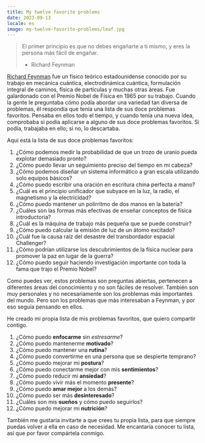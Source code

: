 ```yaml
---
title: My twelve favorite problems
date: 2023-09-13
locale: es
image: my-twelve-favorite-problems/leaf.jpg
---
```


> El primer principio es que no debes engañarte a ti mismo, y eres la persona más fácil de engañar.
>
> - Richard Feynman

[Richard Feynman](https://en.wikipedia.org/wiki/Richard_Feynman) fue un físico teórico estadounidense conocido por su trabajo en mecánica cuántica, electrodinámica cuántica, formulación integral de caminos, física de partículas y muchas otras áreas. Fue galardonado con el Premio Nobel de Física en 1965 por su trabajo. Cuando la gente le preguntaba cómo podía abordar una variedad tan diversa de problemas, él respondía que tenía una lista de sus doce problemas favoritos. Pensaba en ellos todo el tiempo, y cuando tenía una nueva idea, comprobaba si podía aplicarse a alguno de sus doce problemas favoritos. Si podía, trabajaba en ello; si no, lo descartaba.

<!-- more -->

Aquí está la lista de sus doce problemas favoritos:

1. ¿Cómo podemos medir la probabilidad de que un trozo de uranio pueda explotar demasiado pronto?
2. ¿Cómo puedo llevar un seguimiento preciso del tiempo en mi cabeza?
3. ¿Cómo podemos diseñar un sistema informático a gran escala utilizando solo equipos básicos?
4. ¿Cómo puedo escribir una oración en escritura china perfecta a mano?
5. ¿Cuál es el principio unificador que subyace en la luz, la radio, el magnetismo y la electricidad?
6. ¿Cómo puedo mantener un polirritmo de dos manos en la batería?
7. ¿Cuáles son las formas más efectivas de enseñar conceptos de física introductoria?
8. ¿Cuál es la máquina de trabajo más pequeña que se puede construir?
9. ¿Cómo puedo calcular la emisión de luz de un átomo excitado?
10. ¿Cuál fue la causa raíz del desastre del transbordador espacial Challenger?
11. ¿Cómo podrían utilizarse los descubrimientos de la física nuclear para promover la paz en lugar de la guerra?
12. ¿Cómo puedo seguir haciendo investigación importante con toda la fama que trajo el Premio Nobel?

Como puedes ver, estos problemas son preguntas abiertas, pertenecen a diferentes áreas del conocimiento y no son fáciles de resolver. También son muy personales y no necesariamente son los problemas más importantes del mundo. Pero son los problemas que más interesaban a Feynman, y por eso seguía pensando en ellos.

He creado mi propia lista de mis problemas favoritos, que quiero compartir contigo.

1. ¿Cómo puedo **enfocarme** sin _estresarme_?
2. ¿Cómo puedo mantenerme **motivado**?
3. ¿Cómo puedo mantener una **rutina**?
4. ¿Cómo puedo convertirme en una persona que se despierte temprano?
5. ¿Cómo puedo mejorar mi **postura**?
6. ¿Cómo puedo conectarme mejor con mis **sentimientos**?
7. ¿Cómo puedo reducir mi **ansiedad**?
8. ¿Cómo puedo vivir más el momento **presente**?
9. ¿Cómo puedo **amar mejor** a los demás?
10. ¿Cómo puedo ser más **desinteresado**?
11. ¿Cuáles son mis **sueños** y cómo puedo seguirlos?
12. ¿Cómo puedo mejorar mi **nutrición**?

También me gustaría invitarte a que crees tu propia lista, para que siempre puedas volver a ella en caso de necesidad. Me encantaría conocer tu lista, así que por favor compártela conmigo.
